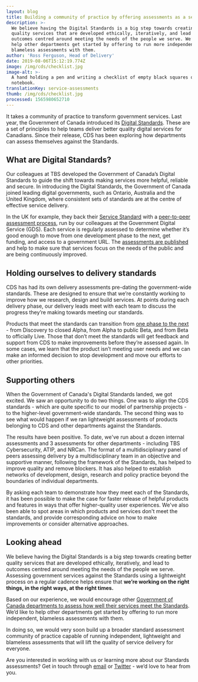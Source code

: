 ```yaml
---
layout: blog
title: Building a community of practice by offering assessments as a service
description: >-
  We believe having the Digital Standards is a big step towards creating better
  quality services that are developed ethically, iteratively, and lead to
  outcomes centred around meeting the needs of the people we serve. We’d like to
  help other departments get started by offering to run more independent,
  blameless assessments with them.
author: 'Ross Ferguson, Head of Delivery'
date: 2019-08-06T15:12:19.774Z
image: /img/cds/checklist.jpg
image-alt: >-
  A hand holding a pen and writing a checklist of empty black squares on a
  notebook.
translationKey: service-assessments
thumb: /img/cds/checklist.jpg
processed: 1565980652710
---
```

It takes a community of practice to transform government services. Last year, the Government of Canada introduced its [Digital Standards](https://www.canada.ca/en/government/system/digital-government/government-canada-digital-standards.html). These are a set of principles to help teams deliver better quality digital services for Canadians. Since their release, CDS has been exploring how departments can assess themselves against the Standards.

## What are Digital Standards?
Our colleagues at TBS developed the Government of Canada’s Digital Standards to guide the shift towards making services more helpful, reliable and secure. In introducing the Digital Standards, the Government of Canada joined leading digital governments, such as Ontario, Australia and the United Kingdom, where consistent sets of standards are at the centre of effective service delivery.

In the UK for example, they back their [Service Standard](https://www.gov.uk/service-manual/service-standard) with a [peer-to-peer assessment process](https://www.gov.uk/service-manual/service-assessments), run by our colleagues at the Government Digital Service (GDS). Each service is regularly assessed to determine whether it’s good enough to move from one development phase to the next, get funding, and access to a government URL. The [assessments are published](https://www.gov.uk/service-standard-reports) and help to make sure that services focus on the needs of the public and are being continuously improved.

## Holding ourselves to delivery standards
CDS has had its own delivery assessments pre-dating the government-wide standards. These are designed to ensure that we’re constantly working to improve how we research, design and build services. At points during each delivery phase, our delivery leads meet with each team to discuss the progress they’re making towards meeting our standards.

Products that meet the standards can transition from [one phase to the next](https://digital.canada.ca/2018/11/29/from-build-first-to-users-first/#the-details) - from Discovery to closed Alpha, from Alpha to public Beta, and from Beta to officially Live. Those that don’t meet the standards will get feedback and support from CDS to make improvements before they’re assessed again. In some cases, we learn that the product isn’t meeting user needs and we can make an informed decision to stop development and move our efforts to other priorities.

## Supporting others
When the Government of Canada's Digital Standards landed, we got excited. We saw an opportunity to do two things. One was to align the CDS standards - which are quite specific to our model of partnership projects - to the higher-level government-wide standards. The second thing was to see what would happen if we ran lightweight assessments of products belonging to CDS and other departments against the Standards.

The results have been positive. To date, we've run about a dozen internal assessments and 3 assessments for other departments - including TBS Cybersecurity, ATIP, and NRCan. The format of a multidisciplinary panel of peers assessing delivery by a multidisciplinary team in an objective and supportive manner, following the framework of the Standards, has helped to improve quality and remove blockers. It has also helped to establish networks of development, design, research and policy practice beyond the boundaries of individual departments.

By asking each team to demonstrate how they meet each of the Standards, it has been possible to make the case for faster release of helpful products and features in ways that offer higher-quality user experiences. We've also been able to spot areas in which products and services don't meet the standards, and provide corresponding advice on how to make improvements or consider alternative approaches.
 	 
## Looking ahead
We believe having the Digital Standards is a big step towards creating better quality services that are developed ethically, iteratively, and lead to outcomes centred around meeting the needs of the people we serve. Assessing government services against the Standards using a lightweight process on a regular cadence helps ensure that **we’re working on the right things, in the right ways, at the right times.**

Based on our experience, we would encourage other [Government of Canada departments to assess how well their services meet the Standards](https://digital.canada.ca/roadmap-2025/#1-prioritize-empower-and-measure-digital-service-development). We’d like to help other departments get started by offering to run more independent, blameless assessments with them. 

In doing so, we would very soon build up a broader standard assessment community of practice capable of running independent, lightweight and blameless assessments that will lift the quality of service delivery for everyone.

Are you interested in working with us or learning more about our Standards assessments? Get in touch through [email](mailto:cds-snc@tbs-sct.gc.ca) or [Twitter](https://twitter.com/CDS_GC) - we’d love to hear from you.


